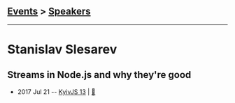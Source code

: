 ## [Events](../README.md) > [Speakers](../speakers.md)
---

# Stanislav Slesarev

## Streams in Node.js and why they&#39;re good
- 2017 Jul 21 -- [KyivJS 13](https://www.youtube.com/watch?v=lGZze5YFK5U)  | [:notebook:](https://drive.google.com/file/d/0B4xFRFS363tpd0VyUlJxTFdScG8/view)  
